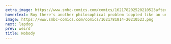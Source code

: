 ```yaml
---
extra_image: https://www.smbc-comics.com/comics/162178202520210523after.png
hovertext: Boy there's another philosophical problem toppled like an unbalanced bowling pin. You people need to work harder.
image: https://www.smbc-comics.com/comics/1621781814-20210523.png
next: lapdog
prev: weird
title: Nobody
---
```

